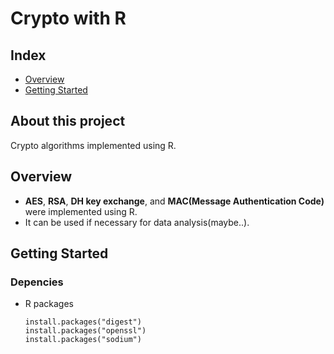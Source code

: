 # Crypto with R
## Index
  - [Overview](#overview) 
  - [Getting Started](#getting-started)
## About this project
Crypto algorithms implemented using R.

## Overview
- **AES**, **RSA**, **DH key exchange**, and **MAC(Message Authentication Code)** were implemented using R.
- It can be used if necessary for data analysis(maybe..).

## Getting Started
### Depencies
- R packages

  ```
  install.packages("digest")
  install.packages("openssl")
  install.packages("sodium")
  ```

